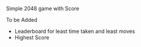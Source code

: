 Simple 2048 game with Score

  To be Added
  - Leaderboard for least time taken and least moves
  - Highest Score
